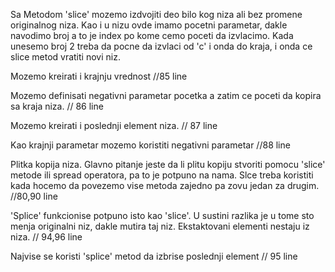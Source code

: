 Sa Metodom 'slice' mozemo izdvojiti deo bilo kog niza ali bez promene originalnog niza. Kao i u nizu ovde imamo pocetni parametar, dakle navodimo broj a to je index po kome cemo poceti da izvlacimo. Kada unesemo broj 2 treba da pocne da izvlaci od 'c' i onda do kraja, i onda ce slice metod vratiti novi niz.

Mozemo kreirati i krajnju vrednost //85 line

Mozemo definisati negativni parametar pocetka a zatim ce poceti da kopira sa kraja niza. // 86 line

Mozemo kreirati i poslednji element niza. // 87 line

Kao krajnji parametar mozemo koristiti negativni parametar //88 line

Plitka kopija niza. Glavno pitanje jeste da li plitu kopiju stvoriti pomocu 'slice' metode ili spread operatora, pa to je potpuno na nama. Slce treba koristiti kada hocemo da povezemo vise metoda zajedno pa zovu jedan za drugim. //80,90 line

'Splice' funkcionise potpuno isto kao 'slice'. U sustini razlika je u tome sto menja originalni niz, dakle mutira taj niz. Ekstaktovani elementi nestaju iz niza. // 94,96 line

Najvise se koristi 'splice' metod da izbrise poslednji element // 95 line